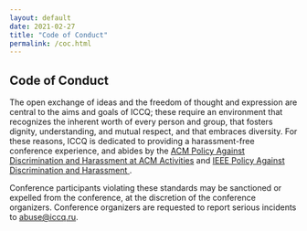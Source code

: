 ```yaml
---
layout: default
date: 2021-02-27
title: "Code of Conduct"
permalink: /coc.html
---
```


## Code of Conduct

The open exchange of ideas and the freedom of thought and expression
are central to the aims and goals of ICCQ; these require an environment
that recognizes the inherent worth of every person and group, that
fosters dignity, understanding, and mutual respect, and that embraces
diversity. For these reasons, ICCQ is dedicated to providing
a harassment-free conference experience, and abides by the
[ACM Policy Against Discrimination and Harassment at ACM Activities](https://www.acm.org/special-interest-groups/volunteer-resources/officers-manual/policy-against-discrimination-and-harassment)
and
[IEEE Policy Against Discrimination and Harassment ](https://www.ieee.org/content/dam/ieee-org/ieee/web/org/about/whatis/nondiscrimination.pdf).

Conference participants violating these standards may be sanctioned
or expelled from the conference, at the discretion of
the conference organizers. Conference organizers are requested
to report serious incidents to [abuse@iccq.ru](mailto:abuse@iccq.ru).
